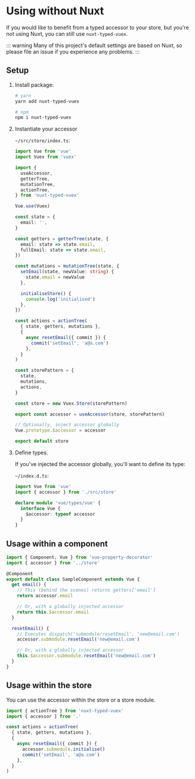---
---

# Using without Nuxt

If you would like to benefit from a typed accessor to your store, but you're not using Nuxt, you can still use `nuxt-typed-vuex`.

::: warning
Many of this project's default settings are based on Nuxt, so please file an issue if you experience any problems.
:::

## Setup

1. Install package:

   ```bash
   # yarn
   yarn add nuxt-typed-vuex

   # npm
   npm i nuxt-typed-vuex
   ```

2. Instantiate your accessor

   `~/src/store/index.ts`:

   ```ts
   import Vue from 'vue'
   import Vuex from 'vuex'

   import {
     useAccessor,
     getterTree,
     mutationTree,
     actionTree,
   } from 'nuxt-typed-vuex'

   Vue.use(Vuex)

   const state = {
     email: '',
   }

   const getters = getterTree(state, {
     email: state => state.email,
     fullEmail: state => state.email,
   })

   const mutations = mutationTree(state, {
     setEmail(state, newValue: string) {
       state.email = newValue
     },

     initialiseStore() {
       console.log('initialised')
     },
   })

   const actions = actionTree(
     { state, getters, mutations },
     {
       async resetEmail({ commit }) {
         commit('setEmail', 'a@a.com')
       },
     }
   )

   const storePattern = {
     state,
     mutations,
     actions,
   }

   const store = new Vuex.Store(storePattern)

   export const accessor = useAccessor(store, storePattern)

   // Optionally, inject accessor globally
   Vue.prototype.$accessor = accessor

   export default store
   ```

3. Define types.

   If you've injected the accessor globally, you'll want to define its type:

   `~/index.d.ts`:

   ```ts
   import Vue from 'vue'
   import { accessor } from './src/store'

   declare module 'vue/types/vue' {
     interface Vue {
       $accessor: typeof accessor
     }
   }
   ```

## Usage within a component

```ts
import { Component, Vue } from 'vue-property-decorator'
import { accessor } from '../store'

@Component
export default class SampleComponent extends Vue {
  get email() {
    // This (behind the scenes) returns getters['email']
    return accessor.email

    // Or, with a globally injected accessor
    return this.$accessor.email
  }

  resetEmail() {
    // Executes dispatch('submodule/resetEmail', 'new@email.com')
    accessor.submodule.resetEmail('new@email.com')

    // Or, with a globally injected accessor
    this.$accessor.submodule.resetEmail('new@email.com')
  }
}
```

## Usage within the store

You can use the accessor within the store or a store module.

```ts
import { actionTree } from 'nuxt-typed-vuex'
import { accessor } from '.'

const actions = actionTree(
  { state, getters, mutations },
  {
    async resetEmail({ commit }) {
      accessor.submodule.initialise()
      commit('setEmail', 'a@a.com')
    },
  }
)
```
